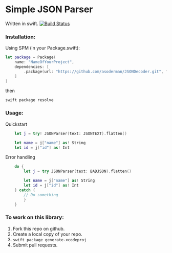 # Simple JSON Parser 
Written in swift. [![Build Status](https://travis-ci.org/asoderman/JSONDecoder.svg?branch=master)](https://travis-ci.org/asoderman/JSONDecoder)

### Installation:
Using SPM (in your Package.swift):
```swift
let package = Package(
	name: "NameOfYourProject",
	dependencies: [
		.package(url: "https://github.com/asoderman/JSONDecoder.git", from: "0.1.1")
	]
)
```
then
```
swift package resolve
```

### Usage:
Quickstart
```swift
	let j = try! JSONParser(text: JSONTEXT).flatten()

	let name = j["name"] as! String
	let id = j["id"] as! Int
```

Error handling
```swift
	do { 
		let j = try JSONParser(text: BADJSON).flatten()

		let name = j["name"] as! String
		let id = j["id"] as! Int
	} catch {
		// Do something
		}
	}
```

### To work on this library:
1. Fork this repo on github.
2. Create a local copy of your repo.
3. ```swift package generate-xcodeproj ```
4. Submit pull requests.
